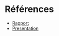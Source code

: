 
# Références 

- [Rapport](https://solicoders.github.io/Boukhar-SBetroji-Jalil-autoformation-android/) 
- [Presentation](https://solicoders.github.io/Boukhar-SBetroji-Jalil-autoformation-android/presentation.html)

